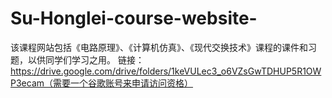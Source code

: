 # Su-Honglei-course-website-

该课程网站包括《电路原理》、《计算机仿真》、《现代交换技术》课程的课件和习题，以供同学们学习之用。
链接：https://drive.google.com/drive/folders/1keVULec3_o6VZsGwTDHUP5R1OWP3ecam（需要一个谷歌账号来申请访问资格）
